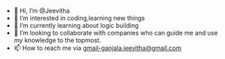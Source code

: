 - 👋 Hi, I’m @Jeevitha
- 👀 I’m interested in coding,learning new things
- 🌱 I’m currently learning about logic building
- 💞️ I’m looking to collaborate with companies who can guide me and use my knowledge to the topmost.
- 📫 How to reach me via gmail-ganjala.jeevitha@gmail.com

<!---
Jeevitha5939/Jeevitha5939 is a ✨ special ✨ repository because its `README.md` (this file) appears on your GitHub profile.
You can click the Preview link to take a look at your changes.
--->
